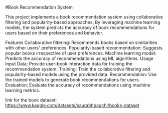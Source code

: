 #Book Recommendation System

This project implements a book recommendation system using collaborative filtering and popularity-based approaches. By leveraging machine learning models, the system predicts the accuracy of book recommendations for users based on their preferences and behavior.

Features
Collaborative filtering: Recommends books based on similarities with other users' preferences.
Popularity-based recommendation: Suggests popular books irrespective of user preferences.
Machine learning model: Predicts the accuracy of recommendations using ML algorithms.
Usage
Input Data: Provide user-book interaction data for training the recommendation system.
Training: Train the collaborative filtering and popularity-based models using the provided data.
Recommendation: Use the trained models to generate book recommendations for users.
Evaluation: Evaluate the accuracy of recommendations using machine learning metrics.

link for the book dataset: https://www.kaggle.com/datasets/saurabhbagchi/books-dataset
